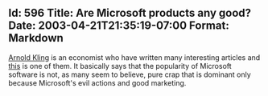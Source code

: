 Id: 596
Title: Are Microsoft products any good?
Date: 2003-04-21T21:35:19-07:00
Format: Markdown
--------------
[Arnold Kling](http://www.arnoldkling.com/~arnoldsk/) is an economist
who have written many interesting articles and
[this](http://www.arnoldkling.com/~arnoldsk/Poptarts.htm) is one of
them. It basically says that the popularity of Microsoft software is
not, as many seem to believe, pure crap that is dominant only because
Microsoft's evil actions and good marketing.
